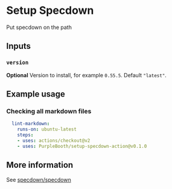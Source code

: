 # Setup Specdown

Put specdown on the path

## Inputs

### `version`

**Optional** Version to install, for example `0.55.5`. Default
`"latest"`.

## Example usage

### Checking all markdown files

``` yaml
  lint-markdown:
    runs-on: ubuntu-latest
    steps:
    - uses: actions/checkout@v2
    - uses: PurpleBooth/setup-specdown-action@v0.1.0
```

## More information

See [specdown/specdown](https://github.com/specdown/specdown)

